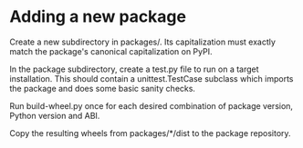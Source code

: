 # Adding a new package

Create a new subdirectory in packages/. Its capitalization must exactly match the package's
canonical capitalization on PyPI.

In the package subdirectory, create a test.py file to run on a target installation. This should
contain a unittest.TestCase subclass which imports the package and does some basic sanity checks.

Run build-wheel.py once for each desired combination of package version, Python version and ABI.

Copy the resulting wheels from packages/*/dist to the package repository.
